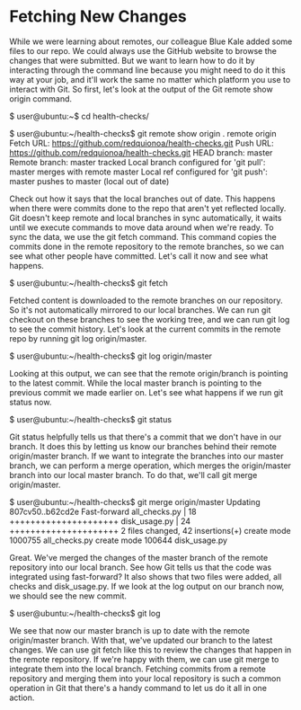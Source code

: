# Fetching New Changes

While we were learning about remotes, our colleague Blue Kale added some files to our repo. We could always use the GitHub website to browse the changes that were submitted. 
But we want to learn how to do it by interacting through the command line because you might need to do it this way at your job, and it'll work the same no matter which 
platform you use to interact with Git. So first, let's look at the output of the Git remote show origin command.

$ user@ubuntu:~$ cd health-checks/

$ user@ubuntu:~/health-checks$ git remote show origin
. remote origin
Fetch URL: https://github.com/redquionoa/health-checks.git 
Push URL: https://github.com/redquionoa/health-checks.git 
HEAD branch: master
Remote branch: master tracked
Local branch configured for 'git pull': master merges with remote master
Local ref configured for 'git push': master pushes to master (local out of date)

Check out how it says that the local branches out of date. This happens when there were commits done to the repo that aren't yet reflected locally. Git doesn't keep remote and 
local branches in sync automatically, it waits until we execute commands to move data around when we're ready. To sync the data, we use the git fetch command. 
This command copies the commits done in the remote repository to the remote branches, so we can see what other people have committed. Let's call it now and see what happens.

$ user@ubuntu:~/health-checks$ git fetch

Fetched content is downloaded to the remote branches on our repository. So it's not automatically mirrored to our local branches. We can run git checkout on these branches 
to see the working tree, and we can run git log to see the commit history. Let's look at the current commits in the remote repo by running git log origin/master.

$ user@ubuntu:~/health-checks$ git log origin/master


Looking at this output, we can see that the remote origin/branch is pointing to the latest commit. While the local master branch is pointing to the previous commit we made 
earlier on. Let's see what happens if we run git status now. 

$ user@ubuntu:~/health-checks$ git status

Git status helpfully tells us that there's a commit that we don't have in our branch. It does this by letting  us know our branches behind their remote origin/master branch. 
If we want to integrate the branches into our master branch, we can perform a merge operation, which merges the origin/master branch into our local master branch. 
To do that, we'll call git merge origin/master.

$ user@ubuntu:~/health-checks$ git merge origin/master
Updating 807cv50..b62cd2e
Fast-forward
all_checks.py | 18 +++++++++++++++++++++
disk_usage.py | 24 +++++++++++++++++++++
2 files changed, 42 insertions(+)
create mode 1000755 all_checks.py
create mode 100644 disk_usage.py


Great. We've merged the changes of the master branch of the remote repository into our local branch. See how Git tells us that the code was integrated using fast-forward? 
It also shows that two files were added, all checks and disk_usage.py. If we look at the log output on our branch now, we should see the new commit. 


$ user@ubuntu:~/health-checks$ git log

We see that now our master branch is up to date with the remote origin/master branch. With that, we've updated our branch to the latest changes. We can use git fetch like this to review the 
changes that happen in the remote repository. If we're happy with them, we can use git merge to integrate them into the local branch. Fetching commits from a remote 
repository and merging them into your local repository is such a common operation in Git that there's a handy command to let us do it all in one action. 
